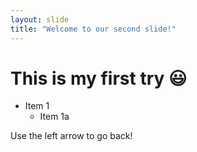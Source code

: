 ```yaml
---
layout: slide
title: "Welcome to our second slide!"
---
```

# This is my first try :smiley:
* Item 1
  * Item 1a

Use the left arrow to go back!